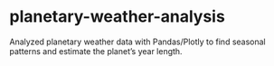 # planetary-weather-analysis
Analyzed planetary weather data with Pandas/Plotly to find seasonal patterns and estimate the planet’s year length.
